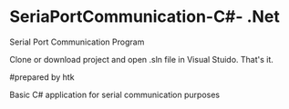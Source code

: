 # SeriaPortCommunication-C#- .Net
Serial Port Communication Program

Clone or download project and open .sln file in Visual Stuido. That's it.


#prepared by htk

Basic C# application for serial communication purposes
